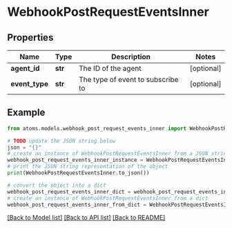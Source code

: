 # WebhookPostRequestEventsInner


## Properties

Name | Type | Description | Notes
------------ | ------------- | ------------- | -------------
**agent_id** | **str** | The ID of the agent | [optional] 
**event_type** | **str** | The type of event to subscribe to | [optional] 

## Example

```python
from atoms.models.webhook_post_request_events_inner import WebhookPostRequestEventsInner

# TODO update the JSON string below
json = "{}"
# create an instance of WebhookPostRequestEventsInner from a JSON string
webhook_post_request_events_inner_instance = WebhookPostRequestEventsInner.from_json(json)
# print the JSON string representation of the object
print(WebhookPostRequestEventsInner.to_json())

# convert the object into a dict
webhook_post_request_events_inner_dict = webhook_post_request_events_inner_instance.to_dict()
# create an instance of WebhookPostRequestEventsInner from a dict
webhook_post_request_events_inner_from_dict = WebhookPostRequestEventsInner.from_dict(webhook_post_request_events_inner_dict)
```
[[Back to Model list]](../README.md#documentation-for-models) [[Back to API list]](../README.md#documentation-for-api-endpoints) [[Back to README]](../README.md)


